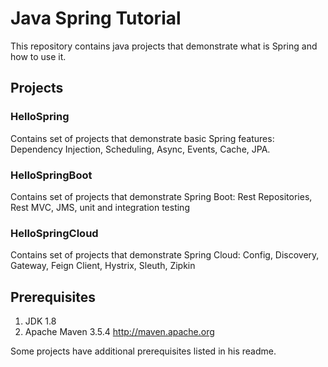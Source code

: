 # Java Spring Tutorial

This repository contains java projects that demonstrate what is Spring 
and how to use it.

## Projects

### HelloSpring
Contains set of projects that demonstrate basic Spring features:
Dependency Injection, Scheduling, Async, Events, Cache, JPA.

### HelloSpringBoot
Contains set of projects that demonstrate Spring Boot:
Rest Repositories, Rest MVC, JMS, unit and integration testing

### HelloSpringCloud
Contains set of projects that demonstrate Spring Cloud:
Config, Discovery, Gateway, Feign Client, Hystrix, Sleuth, Zipkin 

## Prerequisites

1) JDK 1.8
2) Apache Maven 3.5.4 http://maven.apache.org

Some projects have additional prerequisites listed in his readme.